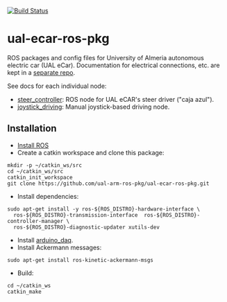 [![Build Status](https://travis-ci.org/ual-arm-ros-pkg/ual-ecar-ros-pkg.svg?branch=master)](https://travis-ci.org/ual-arm-ros-pkg/ual-ecar-ros-pkg)

# ual-ecar-ros-pkg
ROS packages and config files for University of Almeria autonomous electric car (UAL eCar). Documentation for electrical connections, etc. are kept in a [separate repo](https://github.com/ual-arm/ual-ecar-docs).

See docs for each individual node:
  * [steer_controller](https://github.com/ual-arm-ros-pkg/ual-ecar-ros-pkg/tree/master/steer_controller): ROS node for UAL eCAR's steer driver ("caja azul").
  * [joystick_driving](https://github.com/ual-arm-ros-pkg/ual-ecar-ros-pkg/tree/master/joystick_driving): Manual joystick-based driving node.


## Installation

* [Install ROS](http://wiki.ros.org/indigo/Installation)
* Create a catkin workspace and clone this package:
```
mkdir -p ~/catkin_ws/src
cd ~/catkin_ws/src
catkin_init_workspace
git clone https://github.com/ual-arm-ros-pkg/ual-ecar-ros-pkg.git
```

* Install dependencies:
```
sudo apt-get install -y ros-${ROS_DISTRO}-hardware-interface \
  ros-${ROS_DISTRO}-transmission-interface  ros-${ROS_DISTRO}-controller-manager \
  ros-${ROS_DISTRO}-diagnostic-updater xutils-dev
```

* Install [arduino_daq](https://github.com/ual-arm-ros-pkg/arduino-daq-ros-pkg).
* Install Ackermann messages:
```
sudo apt-get install ros-kinetic-ackermann-msgs 
```

* Build:
```
cd ~/catkin_ws
catkin_make
```
